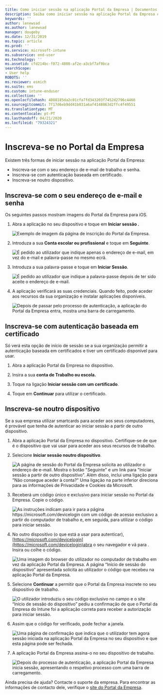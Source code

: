 ```yaml
---
title: Como iniciar sessão na aplicação Portal da Empresa | Documentos da Microsoft
description: Saiba como iniciar sessão na aplicação Portal da Empresa em várias plataformas.
keywords: ''
author: lenewsad
ms.author: lanewsad
manager: dougeby
ms.date: 12/31/2019
ms.topic: article
ms.prod: ''
ms.service: microsoft-intune
ms.subservice: end-user
ms.technology: ''
ms.assetid: cfd214bc-f072-4808-af2e-a3cbf7af9bca
searchScope:
- User help
ROBOTS: ''
ms.reviewer: esmich
ms.suite: ems
ms.custom: intune-enduser
ms.collection: ''
ms.openlocfilehash: 4088185da2c01cfa7fd343203f7452d2796c4466
ms.sourcegitcommit: 7f17d6eb9dd41b031a6af4148863d2ffc4f49551
ms.translationtype: MT
ms.contentlocale: pt-PT
ms.lasthandoff: 04/21/2020
ms.locfileid: "79324321"
---
```

# <a name="sign-in-to-company-portal"></a>Inscreva-se no Portal da Empresa  

Existem três formas de iniciar sessão na aplicação Portal da Empresa:

* Inscreva-se com o seu endereço de e-mail de trabalho e senha.  
* Inscreva-se com autenticação baseada em certificado.  
* Inscreva-se noutro dispositivo.    


## <a name="sign-in-with-your-email-address-and-password"></a>Inscreva-se com o seu endereço de e-mail e senha
Os seguintes passos mostram imagens do Portal da Empresa para iOS.  

1. Abra a aplicação no seu dispositivo e toque em **Iniciar sessão .**  

   ![Exemplo de imagem da página de inscrição do Portal da Empresa.](./media/intune-ios-cp-signin-1908.png)


2. Introduza a sua **Conta escolar ou profissional** e toque em **Seguinte**.

   ![É pedido ao utilizador que indique apenas o endereço de e-mail, em vez do e-mail e palavra-passe no mesmo ecrã.](./media/cp_ios_aad_signin_after_1804_002.png)

3. Introduza a sua palavra-passe e toque em **Iniciar Sessão**.

   ![É pedido ao utilizador que indique a palavra-passe depois de ter sido aceite o endereço de e-mail.](./media/cp_ios_aad_signin_after_1804_003.png)

4. A aplicação verificará as suas credenciais. Quando feito, pode aceder aos recursos da sua organização e instalar aplicações disponíveis.  

   ![Depois de passar pelo processo de autenticação, a aplicação do Portal da Empresa entra, mostra uma barra de carregamento.](./media/cp_ios_aad_signin_after_1804_004.png)

## <a name="sign-in-with-certificate-based-authentication"></a>Inscreva-se com autenticação baseada em certificado
Só verá esta opção de início de sessão se a sua organização permitir a autenticação baseada em certificados e tiver um certificado disponível para usar.  

1. Abra a aplicação Portal da Empresa no dispositivo.  

2. Insira a sua **conta de Trabalho ou escola.**  

3. Toque na ligação **Iniciar sessão com um certificado**.  

4. Toque em **Continuar** para utilizar o certificado.  

## <a name="sign-in-from-another-device"></a>Inscreva-se noutro dispositivo

Se a sua empresa utilizar smartcards para aceder aos seus computadores, é provável que tenha de autenticar ao iniciar sessão a partir de outro dispositivo.  

1. Abra a aplicação Portal da Empresa no dispositivo. Certifique-se de que é o dispositivo que vai usar para aceder aos seus recursos de trabalho.       

1. Selecione **Iniciar sessão noutro dispositivo**.  

   ![A página de sessão do Portal da Empresa solicita ao utilizador o endereço de e-mail.  Mostra o botão "Seguinte" e um link para "Iniciar sessão a partir de outro dispositivo". Além disso, inclui uma ligação para "Não consegue aceder à conta?" Uma ligação na parte inferior direciona para as informações de Privacidade e Cookies da Microsoft.](./media/cp_ios_aad_signin_after_1804_005.png)

2. Receberá um código único e exclusivo para iniciar sessão no Portal da Empresa. Copie o código.

   ![As instruções indicam para ir para a página https://microsoft.com/devicelogin com um código de acesso exclusivo a partir do computador de trabalho e, em seguida, para utilizar o código para iniciar sessão.](./media/cp_ios_aad_signin_after_1804_006.png)

3. No outro dispositivo (o que está a usar para autenticar), [https://microsoft.com/devicelogin](https://microsoft.com/devicelogin)abra o seu navegador e vá para . Insira ou colhe o código.  

   ![Uma imagem do browser do utilizador no computador de trabalho em vez da aplicação Portal da Empresa. A página “Início de sessão do dispositivo” apresentada solicita ao utilizador o código que recebeu na aplicação Portal da Empresa.](../fundamentals/media/whats-new-app-ui/cp_ios_aad_signin_from_another_device_after_1704_004.png)

4. Selecione __Continuar__ a permitir que o Portal da Empresa inscrete no seu dispositivo de trabalho.   

   ![O utilizador introduziu o seu código exclusivo no campo e o site “Início de sessão do dispositivo” pediu a confirmação de que o Portal da Empresa do Intune foi a aplicação correta para receber a autorização para iniciar sessão.](../fundamentals/media/whats-new-app-ui/cp_ios_aad_signin_from_another_device_after_1704_005.png) 

5. Assim que o código for verificado, pode fechar a janela.  

   ![Uma página de confirmação que indica que o utilizador tem agora sessão iniciada na aplicação Portal da Empresa no seu dispositivo e que esta página pode ser fechada.](../fundamentals/media/whats-new-app-ui/cp_ios_aad_signin_from_another_device_after_1704_006.png)

6. A aplicação Portal da Empresa assina-o no seu dispositivo de trabalho.  

   ![Depois do processo de autenticação, a aplicação Portal da Empresa inicia sessão, apresentando o respetivo processo com uma barra de carregamento.](./media/cp_ios_aad_signin_after_1804_007.png)

Ainda precisa de ajuda? Contacte o suporte da empresa. Para encontrar as informações de contacto dele, verifique o [site do Portal da Empresa](https://go.microsoft.com/fwlink/?linkid=2010980).  
